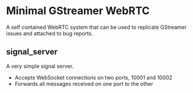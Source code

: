 # Minimal GStreamer WebRTC

A self contained WebRTC system that can be used to replicate GStreamer issues and attached to bug reports.

## signal_server

A very simple signal server.

- Accepts WebSocket connections on two ports, 10001 and 10002
- Forwards all messages received on one port to the other
